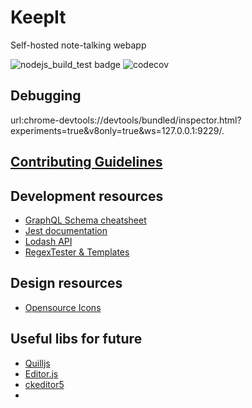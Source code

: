 # KeepIt
Self-hosted note-talking webapp

![nodejs_build_test badge](https://github.com/shreyansh-zazz/KeepIt/workflows/nodejs_build_test/badge.svg) ![codecov](https://codecov.io/gh/shreyansh-zazz/KeepIt/branch/master/graph/badge.svg)

## Debugging
url:chrome-devtools://devtools/bundled/inspector.html?experiments=true&v8only=true&ws=127.0.0.1:9229/.

## [Contributing Guidelines](docs/CONTRIBUTION.md)

## Development resources
- [GraphQL Schema cheatsheet](https://raw.githubusercontent.com/sogko/graphql-shorthand-notation-cheat-sheet/master/graphql-shorthand-notation-cheat-sheet.png)
- [Jest documentation](https://jestjs.io/docs/en/using-matchers)
- [Lodash API](https://lodash.com/docs/4.17.15)
- [RegexTester & Templates](https://www.regextester.com/1922)

## Design resources
- [Opensource Icons](https://feathericons.com/)

## Useful libs for future
- [Quilljs](https://quilljs.com/)
- [Editor.js](https://editorjs.io/)
- [ckeditor5](https://github.com/ckeditor/ckeditor5)
- 